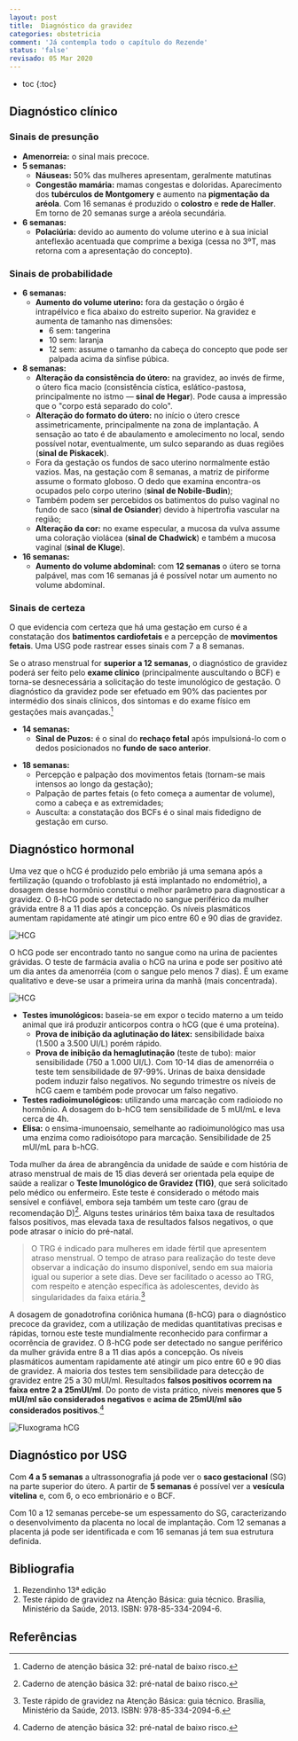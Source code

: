 ```yaml
---
layout: post
title:  Diagnóstico da gravidez
categories: obstetricia
comment: 'Já contempla todo o capítulo do Rezende'
status: 'false'
revisado: 05 Mar 2020
---
```


* toc
{:toc}

## Diagnóstico clínico

### Sinais de presunção

* **Amenorreia:** o sinal mais precoce.
* **5 semanas:**
  * **Náuseas:** 50% das mulheres apresentam, geralmente matutinas
  * **Congestão mamária:** mamas congestas e doloridas. Aparecimento dos **tubérculos de Montgomery** e aumento na **pigmentação da aréola**. Com 16 semanas é produzido o **colostro** e **rede de Haller**. Em torno de 20 semanas surge a aréola secundária.
* **6 semanas:**
  * **Polaciúria:** devido ao aumento do volume uterino e à sua inicial anteflexão acentuada que comprime a bexiga (cessa no 3ºT, mas retorna com a apresentação do concepto).

### Sinais de probabilidade

* **6 semanas:**
  * **Aumento do volume uterino:** fora da gestação o órgão é intrapélvico e fica abaixo do estreito superior. Na gravidez e aumenta de tamanho nas dimensões:
    * 6 sem: tangerina
    * 10 sem: laranja
    * 12 sem: assume o tamanho da cabeça do concepto que pode ser palpada acima da sínfise púbica.
* **8 semanas:**
  * **Alteração da consistência do útero:** na gravidez, ao invés de firme, o útero fica macio (consistência cística, eslático-pastosa, principalmente no istmo — **sinal de Hegar**). Pode causa a impressão que o "corpo está separado do colo".
  * **Alteração do formato do útero:** no início o útero cresce assimetricamente, principalmente na zona de implantação. A sensação ao tato é de abaulamento e amolecimento no local, sendo possível notar, eventualmente, um sulco separando as duas regiões (**sinal de Piskacek**).
  * Fora da gestação os fundos de saco uterino normalmente estão vazios. Mas, na gestação com 8 semanas, a matriz de piriforme assume o formato globoso. O dedo que examina encontra-os ocupados pelo corpo uterino (**sinal de Nobile-Budin**);
  * Também podem ser percebidos os batimentos do pulso vaginal no fundo de saco (**sinal de Osiander**) devido à hipertrofia vascular na região;
  * **Alteração da cor:** no exame especular, a mucosa da vulva assume uma coloração violácea (**sinal de Chadwick**) e também a mucosa vaginal (**sinal de Kluge**).
* **16 semanas:**
  * **Aumento do volume abdominal:** com **12 semanas** o útero se torna palpável, mas com 16 semanas já é possível notar um aumento no volume abdominal.

<!-- Desenhar a imagem dos toques genitais e sinais uterinos q tem no resendinho (fig. 9.1) -->

### Sinais de certeza

O que evidencia com certeza que há uma gestação em curso é a constatação dos **batimentos cardiofetais** e a percepção de **movimentos fetais**. Uma USG pode rastrear esses sinais com 7 a 8 semanas.

Se o atraso menstrual for **superior a 12 semanas**, o diagnóstico de gravidez poderá ser feito pelo **exame clínico** (principalmente auscultando o BCF) e torna-se desnecessária a solicitação do teste imunológico de gestação. O diagnóstico da gravidez pode ser efetuado em 90% das pacientes por intermédio dos sinais clínicos, dos sintomas e do exame físico em gestações mais avançadas.[^caderno]

* **14 semanas:**
  * **Sinal de Puzos:** é o sinal do **rechaço fetal** após impulsioná-lo com o dedos posicionados no **fundo de saco anterior**.
<!-- Fazer desenho do sinal de Puzos -->
* **18 semanas:**
  * Percepção e palpação dos movimentos fetais (tornam-se mais intensos ao longo da gestação);
  * Palpação de partes fetais (o feto começa a aumentar de volume), como a cabeça e as extremidades;
  * Ausculta: a constatação dos BCFs é o sinal mais fidedigno de gestação em curso.

## Diagnóstico hormonal

Uma vez que o hCG é produzido pelo embrião já uma semana após a fertilização (quando o trofoblasto já está implantado no endométrio), a dosagem desse hormônio constitui o melhor parâmetro para diagnosticar a gravidez. O ß-hCG pode ser detectado no sangue periférico da mulher grávida entre 8 a 11 dias após a concepção. Os níveis plasmáticos aumentam rapidamente até atingir um pico entre 60 e 90 dias de gravidez.

![HCG](/assets/obstetricia/hcg.jpeg)

O hCG pode ser encontrado tanto no sangue como na urina de pacientes grávidas. O teste de farmácia avalia o hCG na urina e pode ser positivo até um dia antes da amenorréia (com o sangue pelo menos 7 dias). É um exame qualitativo e deve-se usar a primeira urina da manhã (mais concentrada).

![HCG](/assets/obstetricia/hormonios.jpeg)	

* **Testes imunológicos:** baseia-se em expor o tecido materno a um teido animal que irá produzir anticorpos contra o hCG (que é uma proteína).
  * **Prova de inibição da aglutinação do látex:** sensibilidade baixa (1.500 a 3.500 UI/L) porém rápido.
  * **Prova de inibição da hemaglutinação** (teste de tubo): maior sensibilidade (750 a 1.000 UI/L). Com 10-14 dias de amenorréia o teste tem sensibilidade de 97-99%. Urinas de baixa densidade podem induzir falso negativos. No segundo trimestre os níveis de hCG caem e também pode provocar um falso negativo.
* **Testes radioimunológicos:** utilizando uma marcação com radioiodo no hormônio. A dosagem do b-hCG tem sensibilidade de 5 mUI/mL e leva cerca de 4h.
* **Elisa:** o ensima-imunoensaio, semelhante ao radioimunológico mas usa uma enzima como radioisótopo para marcação. Sensibilidade de 25 mUI/mL para b-hCG.

Toda mulher da área de abrangência da unidade de saúde e com história de atraso menstrual de mais de 15 dias deverá ser orientada pela equipe de saúde a realizar o **Teste Imunológico de Gravidez (TIG)**, que será solicitado pelo médico ou enfermeiro. Este teste é considerado o método mais sensível e confiável, embora seja também um teste caro (grau de recomendação
D)[^caderno]. Alguns testes urinários têm baixa taxa de resultados falsos positivos, mas elevada taxa de resultados falsos negativos, o que pode atrasar o início do pré-natal.

> O TRG é indicado para mulheres em idade fértil que apresentem atraso menstrual. O tempo de atraso para realização do teste deve observar a indicação do insumo disponível, sendo em sua maioria igual ou superior a sete dias. Deve ser facilitado o acesso ao TRG, com respeito e atenção específica às adolescentes, devido às singularidades da faixa etária.[^guia-trg]

A dosagem de gonadotrofina coriônica humana (ß-hCG) para o diagnóstico precoce da gravidez, com a utilização de medidas quantitativas precisas e rápidas, tornou este teste mundialmente reconhecido para confirmar a ocorrência de gravidez. O ß-hCG pode ser detectado no sangue periférico da mulher grávida entre 8 a 11 dias após a concepção. Os níveis plasmáticos aumentam rapidamente até atingir um pico entre 60 e 90 dias de gravidez. A maioria dos testes tem sensibilidade para detecção de gravidez entre 25 a 30 mUI/ml. Resultados **falsos positivos ocorrem na faixa entre 2 a 25mUI/ml**. Do ponto de vista prático, níveis **menores que 5 mUI/ml são considerados negativos** e **acima de 25mUI/ml são considerados positivos**.[^caderno]

![Fluxograma hCG](/assets/obstetricia/flux-hcg.jpeg)

## Diagnóstico por USG

Com **4 a 5 semanas** a ultrassonografia já pode ver o **saco gestacional** (SG) na parte superior do útero. A partir de **5 semanas** é possível ver a **vesícula vitelina** e, com 6, o eco embrionário e o BCF.

Com 10 a 12 semanas percebe-se um espessamento do SG, caracterizando o desenvolvimento da placenta no local de implantação. Com 12 semanas a placenta já pode ser identificada e com 16 semanas já tem sua estrutura definida.

## Bibliografia

1. Rezendinho 13ª edição
2. Teste rápido de gravidez na Atenção Básica: guia técnico. Brasília, Ministério da Saúde, 2013. ISBN: 978-85-334-2094-6.

## Referências

[^caderno]: Caderno de atenção básica 32: pré-natal de baixo risco.
[^guia-trg]: Teste rápido de gravidez na Atenção Básica: guia técnico. Brasília, Ministério da Saúde, 2013. ISBN: 978-85-334-2094-6.